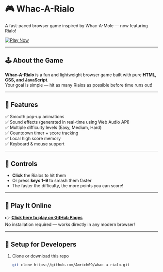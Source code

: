 # 🎮 Whac-A-Rialo

A fast-paced browser game inspired by Whac-A-Mole — now featuring Rialo!

[![Play Now](https://img.shields.io/badge/PLAY%20NOW-Click%20Here-brightgreen?style=for-the-badge)](https://amrich09.github.io/whac-a-rialo/)

---

## 🕹️ About the Game
**Whac-A-Rialo** is a fun and lightweight browser game built with pure **HTML, CSS, and JavaScript**.  
Your goal is simple — hit as many Rialos as possible before time runs out!

---

## 🌟 Features
✅ Smooth pop-up animations  
✅ Sound effects (generated in real-time using Web Audio API)  
✅ Multiple difficulty levels (Easy, Medium, Hard)  
✅ Countdown timer + score tracking  
✅ Local high score memory  
✅ Keyboard & mouse support  

---

## 🧠 Controls
- **Click** the Rialos to hit them  
- Or press **keys 1–9** to smash them faster  
- The faster the difficulty, the more points you can score!

---

## 🚀 Play It Online
👉 **[Click here to play on GitHub Pages](https://amrich09.github.io/whac-a-rialo/)**  
No installation required — works directly in any modern browser!

---

## 🧩 Setup for Developers
1. Clone or download this repo  
   ```bash
   git clone https://github.com/Amrich09/whac-a-rialo.git
